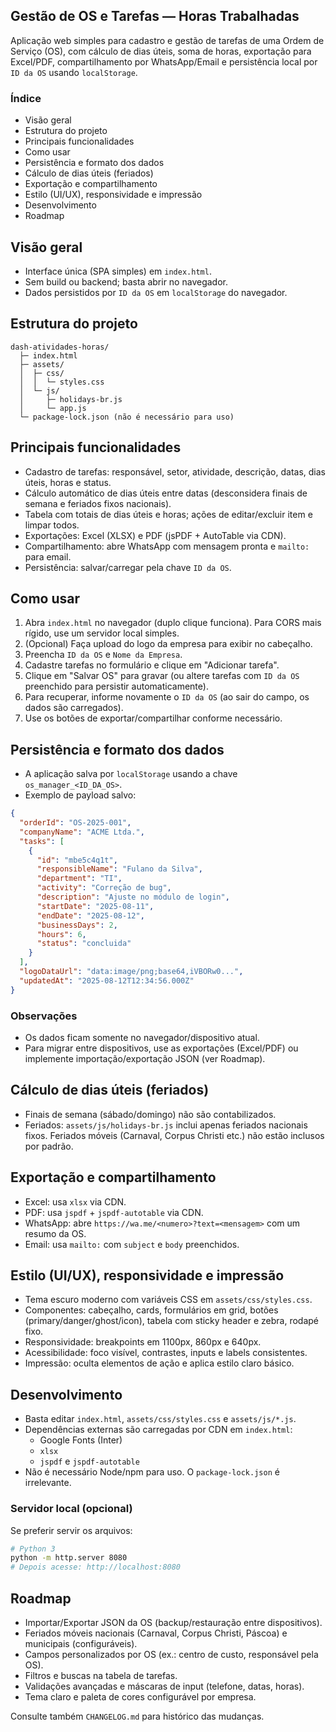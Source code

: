 ## Gestão de OS e Tarefas — Horas Trabalhadas

Aplicação web simples para cadastro e gestão de tarefas de uma Ordem de Serviço (OS), com cálculo de dias úteis, soma de horas, exportação para Excel/PDF, compartilhamento por WhatsApp/Email e persistência local por `ID da OS` usando `localStorage`.

### Índice
- Visão geral
- Estrutura do projeto
- Principais funcionalidades
- Como usar
- Persistência e formato dos dados
- Cálculo de dias úteis (feriados)
- Exportação e compartilhamento
- Estilo (UI/UX), responsividade e impressão
- Desenvolvimento
- Roadmap

## Visão geral
- Interface única (SPA simples) em `index.html`.
- Sem build ou backend; basta abrir no navegador.
- Dados persistidos por `ID da OS` em `localStorage` do navegador.

## Estrutura do projeto
```text
dash-atividades-horas/
  ├─ index.html
  ├─ assets/
  │  ├─ css/
  │  │  └─ styles.css
  │  └─ js/
  │     ├─ holidays-br.js
  │     └─ app.js
  └─ package-lock.json (não é necessário para uso)
```

## Principais funcionalidades
- Cadastro de tarefas: responsável, setor, atividade, descrição, datas, dias úteis, horas e status.
- Cálculo automático de dias úteis entre datas (desconsidera finais de semana e feriados fixos nacionais).
- Tabela com totais de dias úteis e horas; ações de editar/excluir item e limpar todos.
- Exportações: Excel (XLSX) e PDF (jsPDF + AutoTable via CDN).
- Compartilhamento: abre WhatsApp com mensagem pronta e `mailto:` para email.
- Persistência: salvar/carregar pela chave `ID da OS`.

## Como usar
1. Abra `index.html` no navegador (duplo clique funciona). Para CORS mais rígido, use um servidor local simples.
2. (Opcional) Faça upload do logo da empresa para exibir no cabeçalho.
3. Preencha `ID da OS` e `Nome da Empresa`.
4. Cadastre tarefas no formulário e clique em "Adicionar tarefa".
5. Clique em "Salvar OS" para gravar (ou altere tarefas com `ID da OS` preenchido para persistir automaticamente).
6. Para recuperar, informe novamente o `ID da OS` (ao sair do campo, os dados são carregados).
7. Use os botões de exportar/compartilhar conforme necessário.

## Persistência e formato dos dados
- A aplicação salva por `localStorage` usando a chave `os_manager_<ID_DA_OS>`.
- Exemplo de payload salvo:
```json
{
  "orderId": "OS-2025-001",
  "companyName": "ACME Ltda.",
  "tasks": [
    {
      "id": "mbe5c4q1t",
      "responsibleName": "Fulano da Silva",
      "department": "TI",
      "activity": "Correção de bug",
      "description": "Ajuste no módulo de login",
      "startDate": "2025-08-11",
      "endDate": "2025-08-12",
      "businessDays": 2,
      "hours": 6,
      "status": "concluida"
    }
  ],
  "logoDataUrl": "data:image/png;base64,iVBORw0...",
  "updatedAt": "2025-08-12T12:34:56.000Z"
}
```

### Observações
- Os dados ficam somente no navegador/dispositivo atual.
- Para migrar entre dispositivos, use as exportações (Excel/PDF) ou implemente importação/exportação JSON (ver Roadmap).

## Cálculo de dias úteis (feriados)
- Finais de semana (sábado/domingo) não são contabilizados.
- Feriados: `assets/js/holidays-br.js` inclui apenas feriados nacionais fixos. Feriados móveis (Carnaval, Corpus Christi etc.) não estão inclusos por padrão.

## Exportação e compartilhamento
- Excel: usa `xlsx` via CDN.
- PDF: usa `jspdf` + `jspdf-autotable` via CDN.
- WhatsApp: abre `https://wa.me/<numero>?text=<mensagem>` com um resumo da OS.
- Email: usa `mailto:` com `subject` e `body` preenchidos.

## Estilo (UI/UX), responsividade e impressão
- Tema escuro moderno com variáveis CSS em `assets/css/styles.css`.
- Componentes: cabeçalho, cards, formulários em grid, botões (primary/danger/ghost/icon), tabela com sticky header e zebra, rodapé fixo.
- Responsividade: breakpoints em 1100px, 860px e 640px.
- Acessibilidade: foco visível, contrastes, inputs e labels consistentes.
- Impressão: oculta elementos de ação e aplica estilo claro básico.

## Desenvolvimento
- Basta editar `index.html`, `assets/css/styles.css` e `assets/js/*.js`.
- Dependências externas são carregadas por CDN em `index.html`:
  - Google Fonts (Inter)
  - `xlsx`
  - `jspdf` e `jspdf-autotable`
- Não é necessário Node/npm para uso. O `package-lock.json` é irrelevante.

### Servidor local (opcional)
Se preferir servir os arquivos:
```bash
# Python 3
python -m http.server 8080
# Depois acesse: http://localhost:8080
```

## Roadmap
- Importar/Exportar JSON da OS (backup/restauração entre dispositivos).
- Feriados móveis nacionais (Carnaval, Corpus Christi, Páscoa) e municipais (configuráveis).
- Campos personalizados por OS (ex.: centro de custo, responsável pela OS).
- Filtros e buscas na tabela de tarefas.
- Validações avançadas e máscaras de input (telefone, datas, horas).
- Tema claro e paleta de cores configurável por empresa.

Consulte também `CHANGELOG.md` para histórico das mudanças.


